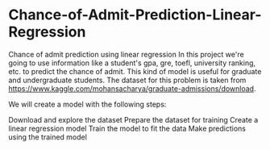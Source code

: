 # Chance-of-Admit-Prediction-Linear-Regression
Chance of admit prediction using linear regression
In this project we're going to use information like a student's gpa, gre, toefl, university ranking, etc. to predict the chance of admit. This kind of model is useful for graduate and undergraduate students. The dataset for this problem is taken from https://www.kaggle.com/mohansacharya/graduate-admissions/download.

We will create a model with the following steps:

Download and explore the dataset
Prepare the dataset for training
Create a linear regression model
Train the model to fit the data
Make predictions using the trained model
